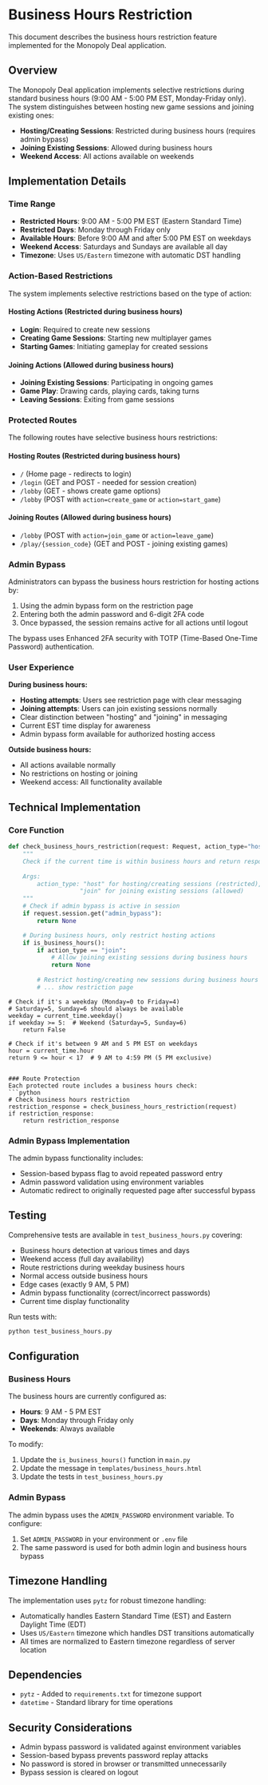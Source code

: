 # Business Hours Restriction

This document describes the business hours restriction feature implemented for the Monopoly Deal application.

## Overview

The Monopoly Deal application implements selective restrictions during standard business hours (9:00 AM - 5:00 PM EST, Monday-Friday only). The system distinguishes between hosting new game sessions and joining existing ones:

- **Hosting/Creating Sessions**: Restricted during business hours (requires admin bypass)
- **Joining Existing Sessions**: Allowed during business hours
- **Weekend Access**: All actions available on weekends

## Implementation Details

### Time Range
- **Restricted Hours**: 9:00 AM - 5:00 PM EST (Eastern Standard Time)
- **Restricted Days**: Monday through Friday only
- **Available Hours**: Before 9:00 AM and after 5:00 PM EST on weekdays
- **Weekend Access**: Saturdays and Sundays are available all day
- **Timezone**: Uses `US/Eastern` timezone with automatic DST handling

### Action-Based Restrictions

The system implements selective restrictions based on the type of action:

#### Hosting Actions (Restricted during business hours)
- **Login**: Required to create new sessions
- **Creating Game Sessions**: Starting new multiplayer games  
- **Starting Games**: Initiating gameplay for created sessions

#### Joining Actions (Allowed during business hours)
- **Joining Existing Sessions**: Participating in ongoing games
- **Game Play**: Drawing cards, playing cards, taking turns
- **Leaving Sessions**: Exiting from game sessions

### Protected Routes
The following routes have selective business hours restrictions:

#### Hosting Routes (Restricted during business hours)
- `/` (Home page - redirects to login)
- `/login` (GET and POST - needed for session creation)
- `/lobby` (GET - shows create game options)
- `/lobby` (POST with `action=create_game` or `action=start_game`)

#### Joining Routes (Allowed during business hours)
- `/lobby` (POST with `action=join_game` or `action=leave_game`)
- `/play/{session_code}` (GET and POST - joining existing games)

### Admin Bypass

Administrators can bypass the business hours restriction for hosting actions by:
1. Using the admin bypass form on the restriction page
2. Entering both the admin password and 6-digit 2FA code
3. Once bypassed, the session remains active for all actions until logout

The bypass uses Enhanced 2FA security with TOTP (Time-Based One-Time Password) authentication.

### User Experience

**During business hours:**
- **Hosting attempts**: Users see restriction page with clear messaging
- **Joining attempts**: Users can join existing sessions normally
- Clear distinction between "hosting" and "joining" in messaging
- Current EST time display for awareness
- Admin bypass form available for authorized hosting access

**Outside business hours:**
- All actions available normally
- No restrictions on hosting or joining
- Weekend access: All functionality available

## Technical Implementation

### Core Function
```python
def check_business_hours_restriction(request: Request, action_type="host"):
    """
    Check if the current time is within business hours and return response.
    
    Args:
        action_type: "host" for hosting/creating sessions (restricted), 
                    "join" for joining existing sessions (allowed)
    """
    # Check if admin bypass is active in session
    if request.session.get("admin_bypass"):
        return None

    # During business hours, only restrict hosting actions
    if is_business_hours():
        if action_type == "join":
            # Allow joining existing sessions during business hours
            return None
            
        # Restrict hosting/creating new sessions during business hours
        # ... show restriction page
```
    
    # Check if it's a weekday (Monday=0 to Friday=4)
    # Saturday=5, Sunday=6 should always be available
    weekday = current_time.weekday()
    if weekday >= 5:  # Weekend (Saturday=5, Sunday=6)
        return False
    
    # Check if it's between 9 AM and 5 PM EST on weekdays
    hour = current_time.hour
    return 9 <= hour < 17  # 9 AM to 4:59 PM (5 PM exclusive)
```

### Route Protection
Each protected route includes a business hours check:
```python
# Check business hours restriction
restriction_response = check_business_hours_restriction(request)
if restriction_response:
    return restriction_response
```

### Admin Bypass Implementation
The admin bypass functionality includes:
- Session-based bypass flag to avoid repeated password entry
- Admin password validation using environment variables
- Automatic redirect to originally requested page after successful bypass

## Testing

Comprehensive tests are available in `test_business_hours.py` covering:
- Business hours detection at various times and days
- Weekend access (full day availability)
- Route restrictions during weekday business hours
- Normal access outside business hours
- Edge cases (exactly 9 AM, 5 PM)
- Admin bypass functionality (correct/incorrect passwords)
- Current time display functionality

Run tests with:
```bash
python test_business_hours.py
```

## Configuration

### Business Hours
The business hours are currently configured as:
- **Hours**: 9 AM - 5 PM EST
- **Days**: Monday through Friday only
- **Weekends**: Always available

To modify:
1. Update the `is_business_hours()` function in `main.py`
2. Update the message in `templates/business_hours.html`
3. Update the tests in `test_business_hours.py`

### Admin Bypass
The admin bypass uses the `ADMIN_PASSWORD` environment variable. To configure:
1. Set `ADMIN_PASSWORD` in your environment or `.env` file
2. The same password is used for both admin login and business hours bypass

## Timezone Handling

The implementation uses `pytz` for robust timezone handling:
- Automatically handles Eastern Standard Time (EST) and Eastern Daylight Time (EDT)
- Uses `US/Eastern` timezone which handles DST transitions automatically
- All times are normalized to Eastern timezone regardless of server location

## Dependencies

- `pytz` - Added to `requirements.txt` for timezone support
- `datetime` - Standard library for time operations

## Security Considerations

- Admin bypass password is validated against environment variables
- Session-based bypass prevents password replay attacks
- No password is stored in browser or transmitted unnecessarily
- Bypass session is cleared on logout